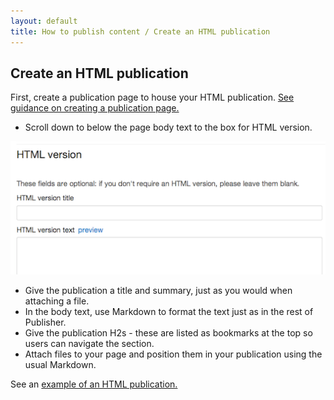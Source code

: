 ```yaml
---
layout: default
title: How to publish content / Create an HTML publication
---
```


## Create an HTML publication

First, create a publication page to house your HTML publication. [See guidance on creating a publication page.](http://alphagov.github.io/inside-government-admin-guide/creating-documents/create-a-new-doc.html)

* Scroll down to below the page body text to the box for HTML version.

![HTML publication](HTML-publication.png)

* Give the publication a title and summary, just as you would when attaching a file.
* In the body text, use Markdown to format the text just as in the rest of Publisher.
* Give the publication H2s - these are listed as bookmarks at the top so users can navigate the section.
* Attach files to your page and position them in your publication using the usual Markdown.

See an [example of an HTML publication.](https://www.gov.uk/government/publications/immigration-statistics-january-to-march-2013)

